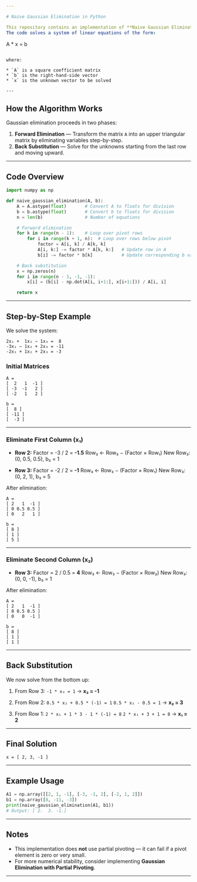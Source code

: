 ```yaml
---

# Naive Gaussian Elimination in Python

This repository contains an implementation of **Naive Gaussian Elimination** in Python using NumPy.
The code solves a system of linear equations of the form:

```
A * x = b
```

where:

* `A` is a square coefficient matrix
* `b` is the right-hand-side vector
* `x` is the unknown vector to be solved

---
```


## How the Algorithm Works

Gaussian elimination proceeds in two phases:

1. **Forward Elimination** — Transform the matrix `A` into an upper triangular matrix by eliminating variables step-by-step.
2. **Back Substitution** — Solve for the unknowns starting from the last row and moving upward.

---

## Code Overview

```python
import numpy as np

def naive_gaussian_elimination(A, b):
    A = A.astype(float)       # Convert A to floats for division
    b = b.astype(float)       # Convert b to floats for division
    n = len(b)                # Number of equations

    # Forward elimination
    for k in range(n - 1):    # Loop over pivot rows
        for i in range(k + 1, n):  # Loop over rows below pivot
            factor = A[i, k] / A[k, k]
            A[i, k:] -= factor * A[k, k:]   # Update row in A
            b[i] -= factor * b[k]           # Update corresponding b value

    # Back substitution
    x = np.zeros(n)
    for i in range(n - 1, -1, -1):
        x[i] = (b[i] - np.dot(A[i, i+1:], x[i+1:])) / A[i, i]

    return x
```

---

## Step-by-Step Example

We solve the system:

```
2x₁ +  1x₂ − 1x₃ =  8
-3x₁ − 1x₂ + 2x₃ = -11
-2x₁ + 1x₂ + 2x₃ = -3
```

### Initial Matrices

```
A =
[  2   1  -1 ]
[ -3  -1   2 ]
[ -2   1   2 ]

b =
[  8 ]
[ -11 ]
[  -3 ]
```

---

### **Eliminate First Column (x₁)**

* **Row 2:**
  Factor = -3 / 2 = **-1.5**
  Row₂ ← Row₂ − (Factor × Row₁)
  New Row₂: (0, 0.5, 0.5),  b₂ = 1

* **Row 3:**
  Factor = -2 / 2 = **-1**
  Row₃ ← Row₃ − (Factor × Row₁)
  New Row₃: (0, 2, 1),  b₃ = 5

After elimination:

```
A =
[ 2   1  -1 ]
[ 0 0.5 0.5 ]
[ 0   2   1 ]

b =
[ 8 ]
[ 1 ]
[ 5 ]
```

---

### **Eliminate Second Column (x₂)**

* **Row 3:**
  Factor = 2 / 0.5 = **4**
  Row₃ ← Row₃ − (Factor × Row₂)
  New Row₃: (0, 0, -1),  b₃ = 1

After elimination:

```
A =
[ 2   1  -1 ]
[ 0 0.5 0.5 ]
[ 0   0  -1 ]

b =
[ 8 ]
[ 1 ]
[ 1 ]
```

---

## **Back Substitution**

We now solve from the bottom up:

1. From Row 3:
   `-1 * x₃ = 1` → **x₃ = -1**

2. From Row 2:
   `0.5 * x₂ + 0.5 * (-1) = 1`
   `0.5 * x₂ - 0.5 = 1` → **x₂ = 3**

3. From Row 1:
   `2 * x₁ + 1 * 3 - 1 * (-1) = 8`
   `2 * x₁ + 3 + 1 = 8` → **x₁ = 2**

---

## **Final Solution**

```
x = [ 2, 3, -1 ]
```

---

## Example Usage

```python
A1 = np.array([[2, 1, -1], [-3, -1, 2], [-2, 1, 2]])
b1 = np.array([8, -11, -3])
print(naive_gaussian_elimination(A1, b1))
# Output: [ 2.  3. -1.]
```

---

## Notes

* This implementation does **not** use partial pivoting — it can fail if a pivot element is zero or very small.
* For more numerical stability, consider implementing **Gaussian Elimination with Partial Pivoting**.

---
